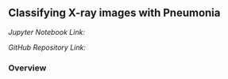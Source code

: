 ## Classifying X-ray images with Pneumonia

*Jupyter Notebook Link:* 

*GitHub Repository Link:* 

### Overview
